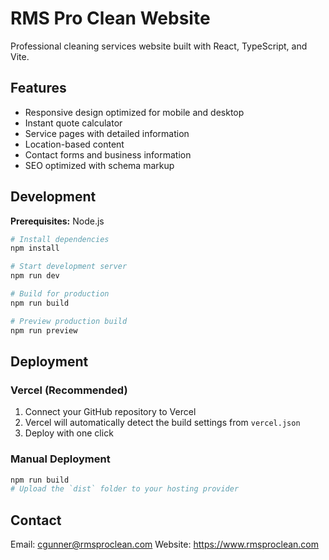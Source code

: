 # RMS Pro Clean Website

Professional cleaning services website built with React, TypeScript, and Vite.

## Features

- Responsive design optimized for mobile and desktop
- Instant quote calculator
- Service pages with detailed information
- Location-based content
- Contact forms and business information
- SEO optimized with schema markup

## Development

**Prerequisites:** Node.js

```bash
# Install dependencies
npm install

# Start development server
npm run dev

# Build for production
npm run build

# Preview production build
npm run preview
```

## Deployment

### Vercel (Recommended)

1. Connect your GitHub repository to Vercel
2. Vercel will automatically detect the build settings from `vercel.json`
3. Deploy with one click

### Manual Deployment

```bash
npm run build
# Upload the `dist` folder to your hosting provider
```

## Contact

Email: cgunner@rmsproclean.com
Website: https://www.rmsproclean.com
